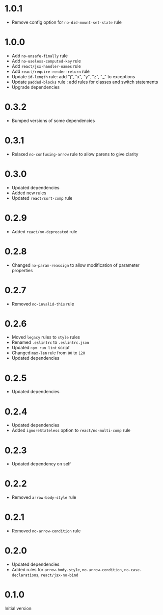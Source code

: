 # 1.0.1

* Remove config option for `no-did-mount-set-state` rule

# 1.0.0

* Add `no-unsafe-finally` rule
* Add `no-useless-computed-key` rule
* Add `react/jsx-handler-names` rule
* Add `react/require-render-return` rule
* Update `id-length` rule: add "j", "x", "y", "z", "_" to exceptions
* Update `padded-blocks` rule : add rules for classes and switch statements
* Upgrade dependencies

# 0.3.2

* Bumped versions of some dependencies

# 0.3.1

* Relaxed `no-confusing-arrow` rule to allow parens to give clarity

# 0.3.0

* Updated dependencies
* Added new rules
* Updated `react/sort-comp` rule

# 0.2.9

* Added `react/no-deprecated` rule

# 0.2.8

* Changed `no-param-reassign` to allow modification of parameter properties

# 0.2.7

* Removed `no-invalid-this` rule

# 0.2.6

* Moved `legacy` rules to `style` rules
* Renamed `.eslintrc` to `.eslintrc.json`
* Updated `npm run lint` script
* Changed `max-len` rule from `80` to `120`
* Updated dependencies

# 0.2.5

* Updated dependencies

# 0.2.4

* Updated dependencies
* Added `ignoreStateless` option to `react/no-multi-comp` rule

# 0.2.3

* Updated dependency on self

# 0.2.2

* Removed `arrow-body-style` rule

# 0.2.1

* Removed `no-arrow-condition` rule

# 0.2.0

* Updated dependencies
* Added rules for `arrow-body-style`, `no-arrow-condition`, `no-case-declarations`, `react/jsx-no-bind`

# 0.1.0

Initial version

